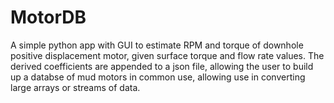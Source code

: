 # MotorDB
A simple python app with GUI to estimate RPM and torque of downhole positive displacement motor, given surface torque and flow rate values. The derived coefficients are appended to a json file, allowing the user to build up a databse of mud motors in common use, allowing use in converting large arrays or streams of data.